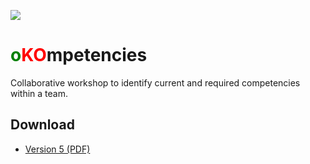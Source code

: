 ![](./resources/pictures/kompetencies.png)

# <span style="color:green;">o</span><span style="color:red;">KO</span>mpetencies

Collaborative workshop to identify current and required competencies within a team.

## Download

- [Version 5 (PDF)](./versions/05/inagua-kompetences-05.pdf)
